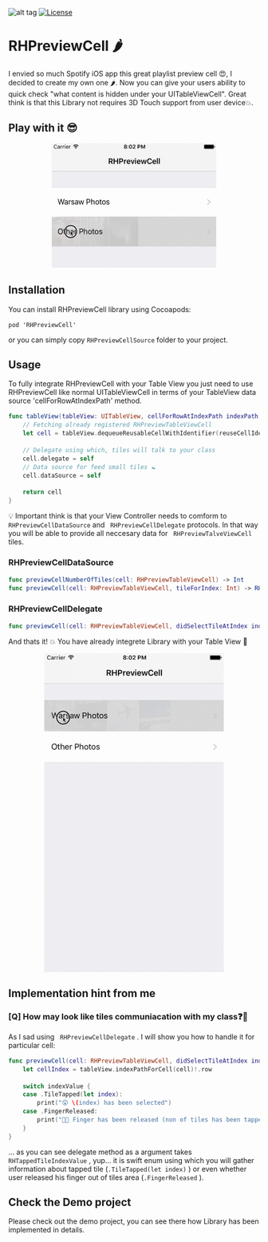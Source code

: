 ![alt tag](https://img.shields.io/cocoapods/v/RHPreviewCell.svg?style=flat)
[![License](https://img.shields.io/cocoapods/l/BadgeSwift.svg?style=flat)](/LICENSE)
# RHPreviewCell 🌶
I envied so much Spotify iOS app this great playlist preview cell 😍, I decided to create my own one 🌶. Now you can give your users ability to quick check "what content is hidden under your UITableViewCell". Great think is that this Library not requires 3D Touch support from user device💥.

## Play with it 😎
<p align="center">
<img src ="./ReadmeAssets/first_video.gif" width="330" height="250"/>
</p>

## Installation
You can install RHPreviewCell library using Cocoapods:
```
pod 'RHPreviewCell'
```
or you can simply copy ```RHPreviewCellSource``` folder to your project.

## Usage
To fully integrate RHPreviewCell with your Table View you just need to use RHPreviewCell like normal UITableViewCell in terms of your TableView data source 'cellForRowAtIndexPath' method. 

```swift
func tableView(tableView: UITableView, cellForRowAtIndexPath indexPath: NSIndexPath) -> UITableViewCell {
    // Fetching already registered RHPreviewTableViewCell 
    let cell = tableView.dequeueReusableCellWithIdentifier(reuseCellIdentifier) as! RHPreviewTableViewCell 

    // Delegate using which, tiles will talk to your class
    cell.delegate = self 
    // Data source for feed small tiles 🚼
    cell.dataSource = self

    return cell
}
```
💡 Important think is that your View Controller needs to comform to ``` RHPreviewCellDataSource```  and ``` RHPreviewCellDelegate```  protocols. In that way you will be able to provide all neccesary data for ``` RHPreviewTalveViewCell```  tiles.

### RHPreviewCellDataSource
```swift
func previewCellNumberOfTiles(cell: RHPreviewTableViewCell) -> Int
func previewCell(cell: RHPreviewTableViewCell, tileForIndex: Int) -> RHPreviewTileView
```

### RHPreviewCellDelegate
```swift
func previewCell(cell: RHPreviewTableViewCell, didSelectTileAtIndex indexValue: RHTappedTileIndexValue)
```
And thats it! 💥  You have already integrete Library with your Table View 🎉 

<p align="center">
<img src ="./ReadmeAssets/second_video.gif" width="360" height="640" align="center"/>
</p>

## Implementation hint from me
### [Q] How may look like tiles communiacation with my class❓🤔
As I sad using ``` RHPreviewCellDelegate``` . I will show you how to handle it for particular cell:

```swift
func previewCell(cell: RHPreviewTableViewCell, didSelectTileAtIndex indexValue: RHTappedTileIndexValue) {
    let cellIndex = tableView.indexPathForCell(cell)!.row

    switch indexValue {
    case .TileTapped(let index):
        print("😲 \(index) has been selected")
    case .FingerReleased:
        print("🖖🏽 Finger has been released (non of tiles has been tapped)")
    }
}
```

... as you can see delegate method as a argument takes ``` RHTappedTileIndexValue``` , yup... it is swift enum using which you will gather information about tapped tile (```.TileTapped(let index)``` ) or even whether user released his finger out of tiles area (```.FingerReleased``` ).




## Check the Demo project 

Please check out the demo project, you can see there how Library has been implemented in details.
